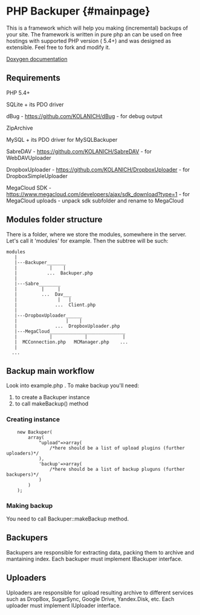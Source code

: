 PHP Backuper	{#mainpage}
===
This is a framework which will help you making (incremental) backups of your site.
The framework is written in pure php an can be used on free hostings with supported PHP version ( 5.4+) and was designed as extensible.
Feel free to fork and modify it.

[Doxygen documentation](http://kolanich.github.com/PHP-Backuper/)


Requirements
---
PHP 5.4+

SQLite + its PDO driver

dBug - https://github.com/KOLANICH/dBug - for debug output

ZipArchive

MySQL + its PDO driver for MySQLBackuper

SabreDAV - https://github.com/KOLANICH/SabreDAV - for WebDAVUploader

DropboxUploader - https://github.com/KOLANICH/DropboxUploader - for DropboxSimpleUploader

MegaCloud SDK - https://www.megacloud.com/developers/ajax/sdk_download?type=1 - for MegaCloud uploads - unpack sdk subfolder and rename to MegaCloud

Modules folder structure
---
There is a folder, where we store the modules, somewhere in the server. Let's call it 'modules' for example.
Then the subtree will be such:
~~~
modules
   |
   |---Backuper_______
   |            |    |
   |           ...  Backuper.php
   |
   |---Sabre________
   |         |     |
   |         ...  Dav___
   |               |   |
   |              ...  Client.php
   |
   |---DropboxUploader______
   |                  |    |
   |              ...  DropboxUploader.php
   |---MegaCloud____________________________
   |            |            |             |
   |  MCConnection.php   MCManager.php    ...
   |
  ... 
~~~

Backup main workflow
---

Look into example.php .
To make backup you'll need:
1. to create a Backuper instance
2. to call makeBackup() method

### Creating instance
~~~{.php}
	new Backuper(
		array(
			"upload"=>array(
				/*here should be a list of upload plugins (further uploaders)*/
			),
			'backup'=>array(
				/*here should be a list of backup pluguns (further backupers)*/
			)
		)
	);
~~~



### Making backup
You need to call Backuper::makeBackup method.


Backupers
---
Backupers are responsible for extracting data, packing them to archive and mantaining index.
Each backuper must implement IBackuper interface.


Uploaders
---
Uploaders are responsible for upload resulting archive to different services such as DropBox, SugarSync, Google Drive, Yandex.Disk, etc.
Each uploader must implement IUploader interface.

